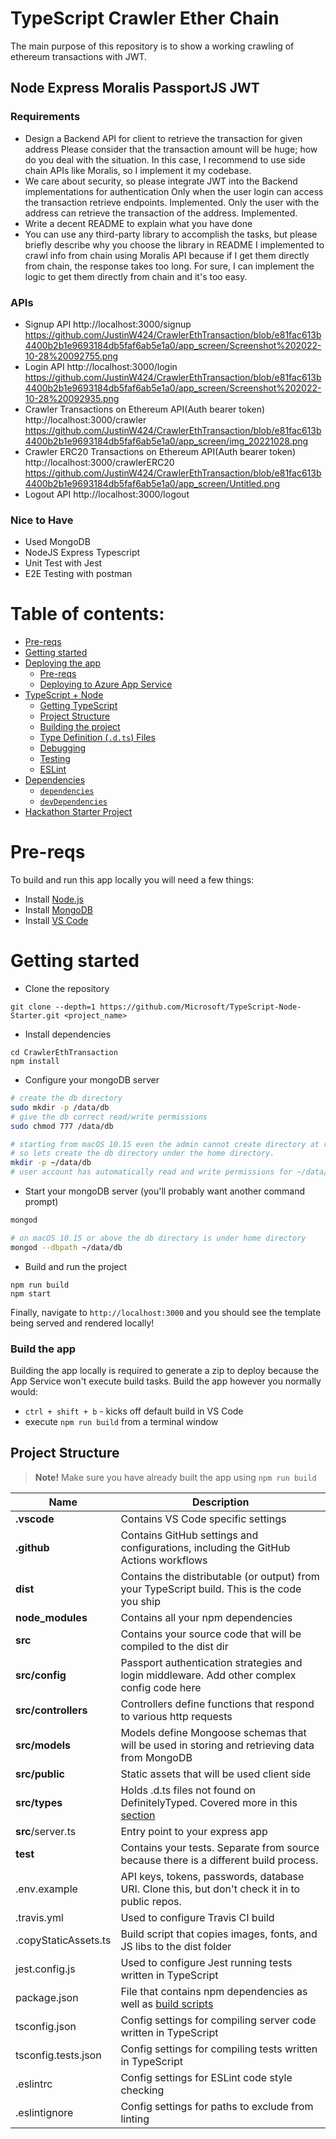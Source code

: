 # TypeScript Crawler Ether Chain

The main purpose of this repository is to show a working crawling of ethereum transactions with JWT.

## Node Express Moralis PassportJS JWT
### Requirements
- Design a Backend API for client to retrieve the transaction for given address
 Please consider that the transaction amount will be huge; how do you deal with the situation.
 In this case, I recommend to use side chain APIs like Moralis, so I implement it my codebase.
- We care about security, so please integrate JWT into the Backend implementations for authentication
 Only when the user login can access the transaction retrieve endpoints.
 Implemented.
 Only the user with the address can retrieve the transaction of the address.
 Implemented.
- Write a decent README to explain what you have done
- You can use any third-party library to accomplish the tasks, but please briefly describe why you choose the library in README
 I implemented to crawl info from chain using Moralis API because if I get them directly from chain, the response takes too long.
 For sure, I can implement the logic to get them directly from chain and it's too easy.
### APIs
- Signup API
http://localhost:3000/signup
https://github.com/JustinW424/CrawlerEthTransaction/blob/e81fac613b4400b2b1e9693184db5faf6ab5e1a0/app_screen/Screenshot%202022-10-28%20092755.png
- Login API
http://localhost:3000/login
https://github.com/JustinW424/CrawlerEthTransaction/blob/e81fac613b4400b2b1e9693184db5faf6ab5e1a0/app_screen/Screenshot%202022-10-28%20092935.png
- Crawler Transactions on Ethereum API(Auth bearer token)
http://localhost:3000/crawler
https://github.com/JustinW424/CrawlerEthTransaction/blob/e81fac613b4400b2b1e9693184db5faf6ab5e1a0/app_screen/img_20221028.png
- Crawler ERC20 Transactions on Ethereum API(Auth bearer token)
http://localhost:3000/crawlerERC20
https://github.com/JustinW424/CrawlerEthTransaction/blob/e81fac613b4400b2b1e9693184db5faf6ab5e1a0/app_screen/Untitled.png
- Logout API
http://localhost:3000/logout

### Nice to Have
- Used MongoDB
- NodeJS Express Typescript
- Unit Test with Jest
- E2E Testing with postman

# Table of contents:

- [Pre-reqs](#pre-reqs)
- [Getting started](#getting-started)
- [Deploying the app](#deploying-the-app)
	- [Pre-reqs](#Prerequisites)
	- [Deploying to Azure App Service](#deploying-to-azure-app-service)
- [TypeScript + Node](#typescript--node)
	- [Getting TypeScript](#getting-typescript)
	- [Project Structure](#project-structure)
	- [Building the project](#building-the-project)
	- [Type Definition (`.d.ts`) Files](#type-definition-dts-files)
	- [Debugging](#debugging)
	- [Testing](#testing)
	- [ESLint](#eslint)
- [Dependencies](#dependencies)
	- [`dependencies`](#dependencies)
	- [`devDependencies`](#devdependencies)
- [Hackathon Starter Project](#hackathon-starter-project)

# Pre-reqs
To build and run this app locally you will need a few things:
- Install [Node.js](https://nodejs.org/en/)
- Install [MongoDB](https://docs.mongodb.com/manual/installation/)
- Install [VS Code](https://code.visualstudio.com/)

# Getting started
- Clone the repository
```
git clone --depth=1 https://github.com/Microsoft/TypeScript-Node-Starter.git <project_name>
```
- Install dependencies
```
cd CrawlerEthTransaction
npm install
```
- Configure your mongoDB server
```bash
# create the db directory
sudo mkdir -p /data/db
# give the db correct read/write permissions
sudo chmod 777 /data/db

# starting from macOS 10.15 even the admin cannot create directory at root
# so lets create the db directory under the home directory.
mkdir -p ~/data/db
# user account has automatically read and write permissions for ~/data/db.
```
- Start your mongoDB server (you'll probably want another command prompt)
```bash
mongod

# on macOS 10.15 or above the db directory is under home directory
mongod --dbpath ~/data/db
```
- Build and run the project
```
npm run build
npm start
```
Finally, navigate to `http://localhost:3000` and you should see the template being served and rendered locally!

### Build the app
Building the app locally is required to generate a zip to deploy because the App Service won't execute build tasks.
Build the app however you normally would:
- `ctrl + shift + b` - kicks off default build in VS Code
- execute `npm run build` from a terminal window

## Project Structure
> **Note!** Make sure you have already built the app using `npm run build`

| Name                     | Description                                                                                   |
| ------------------------ | --------------------------------------------------------------------------------------------- |
| **.vscode**              | Contains VS Code specific settings                                                            |
| **.github**              | Contains GitHub settings and configurations, including the GitHub Actions workflows            |
| **dist**                 | Contains the distributable (or output) from your TypeScript build. This is the code you ship  |
| **node_modules**         | Contains all your npm dependencies                                                            |
| **src**                  | Contains your source code that will be compiled to the dist dir                               |
| **src/config**           | Passport authentication strategies and login middleware. Add other complex config code here   |
| **src/controllers**      | Controllers define functions that respond to various http requests                            |
| **src/models**           | Models define Mongoose schemas that will be used in storing and retrieving data from MongoDB  |
| **src/public**           | Static assets that will be used client side                                                   |
| **src/types**            | Holds .d.ts files not found on DefinitelyTyped. Covered more in this [section](#type-definition-dts-files)          |
| **src**/server.ts        | Entry point to your express app                                                               |
| **test**                 | Contains your tests. Separate from source because there is a different build process.         |
| .env.example             | API keys, tokens, passwords, database URI. Clone this, but don't check it in to public repos. |
| .travis.yml              | Used to configure Travis CI build                                                             |
| .copyStaticAssets.ts     | Build script that copies images, fonts, and JS libs to the dist folder                        |
| jest.config.js           | Used to configure Jest running tests written in TypeScript                                    |
| package.json             | File that contains npm dependencies as well as [build scripts](#what-if-a-library-isnt-on-definitelytyped)                          |
| tsconfig.json            | Config settings for compiling server code written in TypeScript                               |
| tsconfig.tests.json      | Config settings for compiling tests written in TypeScript                                     |
| .eslintrc                | Config settings for ESLint code style checking                                                |
| .eslintignore            | Config settings for paths to exclude from linting                                             |
